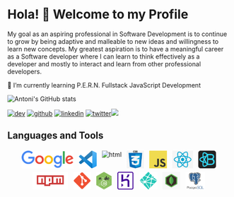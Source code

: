 # Hola! 👋 Welcome to my Profile

My goal as an aspiring professional in Software Development is to continue to grow by being adaptive and malleable to new ideas and willingness to learn new concepts. My greatest aspiration is to have a meaningful career as a Software developer where I can learn to think effectively as a developer and mostly to interact and learn from other professional developers.

🌱 I’m currently learning P.E.R.N. Fullstack JavaScript Development

![Antoni's GitHub stats](https://github-readme-stats.vercel.app/api?username=antoni909&show_icons=true&theme=gotham&border_radius=25&custom_title=My%20Stats%20So-far)

[<img src='https://cdn.jsdelivr.net/npm/simple-icons@3.0.1/icons/dev-dot-to.svg' alt='dev' height='40'>](https://dev.to/@antoni909)  [<img src='https://cdn.jsdelivr.net/npm/simple-icons@3.0.1/icons/github.svg' alt='github' height='40'>](https://github.com/antoni909) [<img src='https://cdn.jsdelivr.net/npm/simple-icons@3.0.1/icons/linkedin.svg' alt='linkedin' height='40'>](https://www.linkedin.com/in/lorenzo-ortega-antoni/) [<img src='https://cdn.jsdelivr.net/npm/simple-icons@3.0.1/icons/twitter.svg' alt='twitter' height='40'>](https://twitter.com/avichu1992)![](https://visitor-badge.laobi.icu/badge?page_id=antoni909.antoni909)

## Languages and Tools

<div>
  <p align="center">
    <img
      src="/icons/google.png"
      alt="Google"
      height="40"
      style="vertical-align:top; margin:4px">
    <img
      src="/icons/vscode.png"
      alt="VS-Editor"
      height="40"
      style="vertical-align:top; margin:4px">
    <img
      src="/icons/html.webp"
      alt="html"
      height="40"
      style="vertical-align:top; margin:4px">
    <img
      src="/icons/css.png"
      alt="css"
      height="40"
      style="vertical-align:top; margin:4px">
    <img
      src="/icons/js.png"
      alt="Javascript"
      height="40"
      style="vertical-align:top; margin:4px">
    <img
      src="/icons/react.png"
      alt="react"
      height="40"
      style="vertical-align:top; margin:4px">
    <img
      src="/icons/bootstrap.png"
      alt="React-Bootstrap"
      height="40"
      style="vertical-align:top; margin:4px">
    <img
      src="/icons/npm.png"
      alt="npm"
      height="40"
      style="vertical-align:top; margin:4px">
    <img
      src="/icons/git.png"
      alt="git"
      height="40"
      style="vertical-align:top; margin:4px">
    <img
      src="/icons/node-js.png"
      alt="node.js"
      height="40"
      style="vertical-align:top; margin:4px">
    <img
      src="/icons/heroku.png"
      alt="heroku.js"
      height="40"
      style="vertical-align:top; margin:4px">
    <img
      src="/icons/netlify.png"
      alt="netlify"
      height="40"
      style="vertical-align:top; margin:4px">  
    <img
      src="/icons/mongodb.jpg"
      alt="heroku"
      height="40"
      style="vertical-align:top; margin:4px">
    <img
      src="/icons/postgresql-logo.png"
      alt="PostgresQL"
      height="40"
      style="vertical-align:top; margin:4px">
  </p>
</div>

